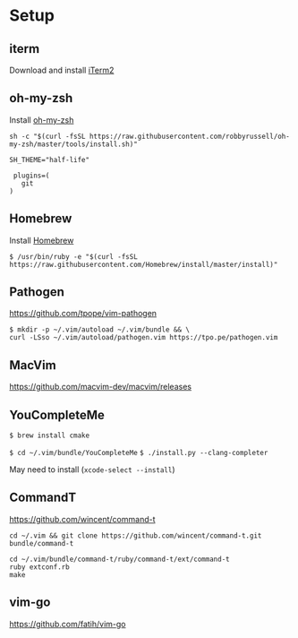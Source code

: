 # Setup

## iterm

Download and install [iTerm2](https://www.iterm2.com/index.html)

## oh-my-zsh

Install [oh-my-zsh](https://github.com/robbyrussell/oh-my-zsh)

`sh -c "$(curl -fsSL https://raw.githubusercontent.com/robbyrussell/oh-my-zsh/master/tools/install.sh)"`

```
SH_THEME="half-life"

 plugins=(
   git
)
```

## Homebrew

Install [Homebrew](https://brew.sh/)

`$ /usr/bin/ruby -e "$(curl -fsSL https://raw.githubusercontent.com/Homebrew/install/master/install)"`

## Pathogen

https://github.com/tpope/vim-pathogen

```
$ mkdir -p ~/.vim/autoload ~/.vim/bundle && \
curl -LSso ~/.vim/autoload/pathogen.vim https://tpo.pe/pathogen.vim
```

## MacVim

https://github.com/macvim-dev/macvim/releases

## YouCompleteMe

`$ brew install cmake`

`$ cd ~/.vim/bundle/YouCompleteMe`
`$ ./install.py --clang-completer`

May need to install (`xcode-select --install`)

## CommandT

https://github.com/wincent/command-t

`cd ~/.vim && git clone https://github.com/wincent/command-t.git bundle/command-t`

```
cd ~/.vim/bundle/command-t/ruby/command-t/ext/command-t
ruby extconf.rb
make
```

## vim-go

https://github.com/fatih/vim-go




	
	
